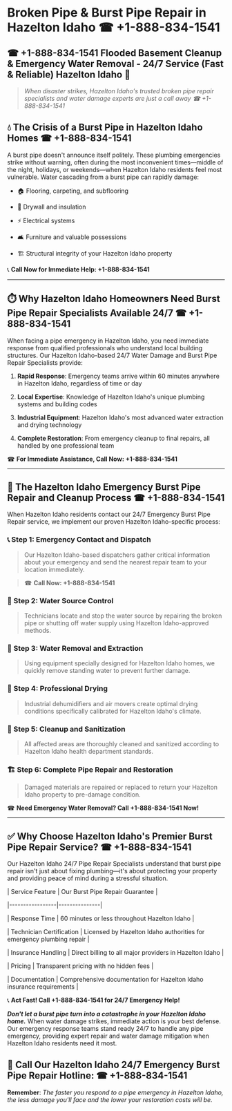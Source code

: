 # Broken Pipe & Burst Pipe Repair in Hazelton Idaho ☎ +1-888-834-1541  
## ☎ +1-888-834-1541 Flooded Basement Cleanup & Emergency Water Removal - 24/7 Service (Fast & Reliable) Hazelton Idaho 🚨  

> *When disaster strikes, Hazelton Idaho's trusted broken pipe repair specialists and water damage experts are just a call away ☎ +1-888-834-1541*  

## 💧 The Crisis of a Burst Pipe in Hazelton Idaho Homes ☎ +1-888-834-1541  

A burst pipe doesn't announce itself politely. These plumbing emergencies strike without warning, often during the most inconvenient times—middle of the night, holidays, or weekends—when Hazelton Idaho residents feel most vulnerable. Water cascading from a burst pipe can rapidly damage:  

* 🏠 Flooring, carpeting, and subflooring  
* 🧱 Drywall and insulation  
* ⚡ Electrical systems  
* 🛋️ Furniture and valuable possessions  
* 🏗️ Structural integrity of your Hazelton Idaho property  

📞 **Call Now for Immediate Help: +1-888-834-1541**  

---  

## ⏱️ Why Hazelton Idaho Homeowners Need Burst Pipe Repair Specialists Available 24/7 ☎ +1-888-834-1541  

When facing a pipe emergency in Hazelton Idaho, you need immediate response from qualified professionals who understand local building structures. Our Hazelton Idaho-based 24/7 Water Damage and Burst Pipe Repair Specialists provide:  

1. **Rapid Response**: Emergency teams arrive within 60 minutes anywhere in Hazelton Idaho, regardless of time or day  
2. **Local Expertise**: Knowledge of Hazelton Idaho's unique plumbing systems and building codes  
3. **Industrial Equipment**: Hazelton Idaho's most advanced water extraction and drying technology  
4. **Complete Restoration**: From emergency cleanup to final repairs, all handled by one professional team  

☎ **For Immediate Assistance, Call Now: +1-888-834-1541**  

---  

## 🔧 The Hazelton Idaho Emergency Burst Pipe Repair and Cleanup Process ☎ +1-888-834-1541  

When Hazelton Idaho residents contact our 24/7 Emergency Burst Pipe Repair service, we implement our proven Hazelton Idaho-specific process:  

### 📞 Step 1: Emergency Contact and Dispatch  
> Our Hazelton Idaho-based dispatchers gather critical information about your emergency and send the nearest repair team to your location immediately.  
> ☎ **Call Now: +1-888-834-1541**  

### 🚿 Step 2: Water Source Control  
> Technicians locate and stop the water source by repairing the broken pipe or shutting off water supply using Hazelton Idaho-approved methods.  

### 🌊 Step 3: Water Removal and Extraction  
> Using equipment specially designed for Hazelton Idaho homes, we quickly remove standing water to prevent further damage.  

### 💨 Step 4: Professional Drying  
> Industrial dehumidifiers and air movers create optimal drying conditions specifically calibrated for Hazelton Idaho's climate.  

### 🧼 Step 5: Cleanup and Sanitization  
> All affected areas are thoroughly cleaned and sanitized according to Hazelton Idaho health department standards.  

### 🏗️ Step 6: Complete Pipe Repair and Restoration  
> Damaged materials are repaired or replaced to return your Hazelton Idaho property to pre-damage condition.  

☎ **Need Emergency Water Removal? Call +1-888-834-1541 Now!**  

---  

## ✅ Why Choose Hazelton Idaho's Premier Burst Pipe Repair Service? ☎ +1-888-834-1541  

Our Hazelton Idaho 24/7 Pipe Repair Specialists understand that burst pipe repair isn't just about fixing plumbing—it's about protecting your property and providing peace of mind during a stressful situation.  

| Service Feature | Our Burst Pipe Repair Guarantee |  
|-----------------|---------------|  
| Response Time | 60 minutes or less throughout Hazelton Idaho |  
| Technician Certification | Licensed by Hazelton Idaho authorities for emergency plumbing repair |  
| Insurance Handling | Direct billing to all major providers in Hazelton Idaho |  
| Pricing | Transparent pricing with no hidden fees |  
| Documentation | Comprehensive documentation for Hazelton Idaho insurance requirements |  

📞 **Act Fast! Call +1-888-834-1541 for 24/7 Emergency Help!**  

***Don't let a burst pipe turn into a catastrophe in your Hazelton Idaho home.*** When water damage strikes, immediate action is your best defense. Our emergency response teams stand ready 24/7 to handle any pipe emergency, providing expert repair and water damage mitigation when Hazelton Idaho residents need it most.  

## 📱 Call Our Hazelton Idaho 24/7 Emergency Burst Pipe Repair Hotline: ☎ +1-888-834-1541  

**Remember**: *The faster you respond to a pipe emergency in Hazelton Idaho, the less damage you'll face and the lower your restoration costs will be.*